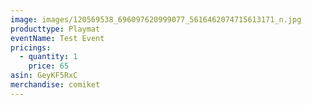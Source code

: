 ```yaml
---
image: images/120569538_696097620999077_5616462074715613171_n.jpg
producttype: Playmat
eventName: Test Event
pricings:
  - quantity: 1
    price: 65
asin: GeyKF5RxC
merchandise: comiket
---
```

